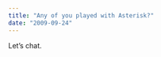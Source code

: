 ```yaml
---
title: "Any of you played with Asterisk?"
date: "2009-09-24"
---
```


<div class="content">
<p>Let’s chat.</p>
</div>
